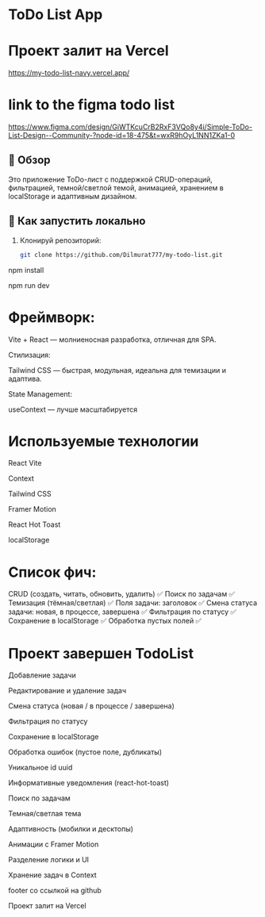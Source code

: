 # ToDo List App

# Проект залит на Vercel
https://my-todo-list-navy.vercel.app/

# link to the figma todo list 
https://www.figma.com/design/GiWTKcuCrB2RxF3VQo8y4i/Simple-ToDo-List-Design--Community-?node-id=18-475&t=wxR9hOyL1NN1ZKa1-0

## 📌 Обзор
Это приложение ToDo-лист с поддержкой CRUD-операций, фильтрацией, темной/светлой темой, анимацией, хранением в localStorage и адаптивным дизайном.

## 🚀 Как запустить локально

1. Клонируй репозиторий:
   ```bash
   git clone https://github.com/Dilmurat777/my-todo-list.git

npm install

npm run dev



# Фреймворк:

Vite + React — молниеносная разработка, отличная для SPA.

Стилизация:

Tailwind CSS — быстрая, модульная, идеальна для темизации и адаптива.

State Management:

useContext — лучше масштабируется


# Используемые технологии
React Vite

Context

Tailwind CSS

Framer Motion

React Hot Toast

localStorage


# Список фич:
CRUD (создать, читать, обновить, удалить)	✅
Поиск по задачам	✅
Темизация (тёмная/светлая)	✅
Поля задачи: заголовок	✅
Смена статуса задачи: новая, в процессе, завершена	✅
Фильтрация по статусу	✅
Сохранение в localStorage	✅
Обработка пустых полей	✅


# Проект завершен TodoList

 Добавление задачи

 Редактирование и удаление задач

 Смена статуса (новая / в процессе / завершена)

 Фильтрация по статусу

 Сохранение в localStorage

 Обработка ошибок (пустое поле, дубликаты)

 Уникальное id uuid

 Информативные уведомления (react-hot-toast)

 Поиск по задачам

 Темная/светлая тема

 Адаптивность (мобилки и десктопы)

 Анимации с Framer Motion

 Разделение логики и UI

 Хранение задач в Context

 footer со ссылкой на github

 Проект залит на Vercel